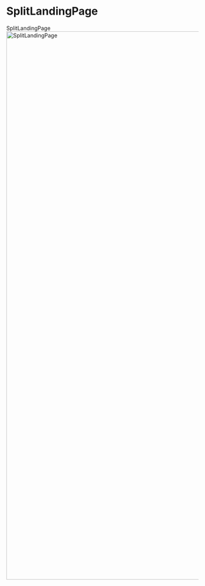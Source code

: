 # SplitLandingPage
SplitLandingPage
<img width="1437" alt="SplitLandingPage" src="https://github.com/EmanueleZii/SplitLandingPage/assets/77202606/b79f2e5d-3425-4201-8567-b65f85fdf711">
